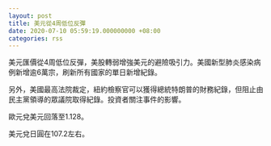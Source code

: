 ```yaml
---
layout: post
title: 美元從4周低位反彈
date: 2020-07-10 05:59:19.000000000 +08:00
categories: rss
---
```


美元匯價從4周低位反彈，美股轉弱增強美元的避險吸引力。美國新型肺炎感染病例新增逾6萬宗，刷新所有國家的單日新增紀錄。

另外，美國最高法院裁定，紐約檢察官可以獲得總統特朗普的財務紀錄，但阻止由民主黨領導的眾議院取得紀錄。投資者關注事件的影響。

歐元兌美元回落至1.128。

美元兌日圓在107.2左右。

